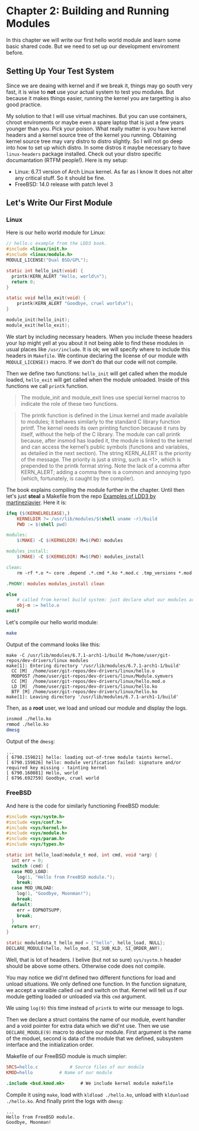 # Chapter 2: Building and Running Modules

In this chapter we will write our first hello world module and learn some basic shared code. But we need to set up our development enviroment before.

## Setting Up Your Test System

Since we are deaing with kernel and if we break it, things may go south very fast, it is wise to **not** use your actual system to test you modules. But because it makes things easier, running the kernel you are targetting is also good practice.

My solution to that I will use virtual machines. But you can use containers, chroot enviroments or maybe even a spare laptop that is just a few years younger than you. Pick your poison. What really matter is you have kernel headers and a kernel source tree of the kernel you running. Obtaining kernel source tree may vary distro to distro slightly. So I will not go deep into how to set up which distro. In some distros it maybe necessary to have `linux-headers` package installed. Check out your distro specific documantation (RTFM people!). Here is my setup:

- Linux: 6.7.1 version of Arch Linux kernel. As far as I know It does not alter any critical stuff. So it should be fine.
- FreeBSD: 14.0 release with patch level 3

## Let's Write Our First Module

### Linux

Here is our hello world module for Linux:

```c
// hello.c example from the LDD3 book.
#include <linux/init.h>
#include <linux/module.h>
MODULE_LICENSE("Dual BSD/GPL");

static int hello_init(void) {
  printk(KERN_ALERT "Hello, world\n");
  return 0;
}

static void hello_exit(void) {
	printk(KERN_ALERT "Goodbye, cruel world\n");
}

module_init(hello_init);
module_exit(hello_exit);
```

We start by including necessary headers. When you include theese headers your lsp might yell at you about it not being able to find these modules in usual places like `/usr/include`. It is ok; we will specify where to include this headers in `Makefile`. We continue declaring the license of our module with `MODULE_LICENSE()` macro. If we don't do that our code will not compile.

Then we define two functions: `hello_init` will get called when the module loaded, `hello_exit` will get called when the module unloaded. Inside of this functions we call `printk` function.

> The module_init and module_exit lines use special kernel macros to indicate the role of these two functions.

> The printk function is defined in the Linux kernel and made available to modules; it behaves similarly to the standard C library function printf. The kernel needs its own printing function because it runs by itself, without the help of the C library. The module can call printk because, after insmod has loaded it, the module is linked to the kernel and can access the kernel’s public symbols (functions and variables, as detailed in the next section). The string KERN_ALERT is the priority of the message.
> The priority is just a string, such as <1>, which is prepended to the printk format string. Note the lack of a comma after KERN_ALERT; adding a comma there is a common and annoying typo (which, fortunately, is caught by the compiler).

The book explains compiling the module further in the chapter. Until then let's just __steal__ a Makefile from the repo [Examples of LDD3 by martinezjavier](https://github.com/martinezjavier/ldd3/blob/master/misc-modules/Makefile). Here it is:

```Makefile
ifeq ($(KERNELRELEASE),)
    KERNELDIR ?= /usr/lib/modules/$(shell uname -r)/build
    PWD := $(shell pwd)

modules:
	$(MAKE) -C $(KERNELDIR) M=$(PWD) modules

modules_install:
	$(MAKE) -C $(KERNELDIR) M=$(PWD) modules_install

clean:
	rm -rf *.o *~ core .depend .*.cmd *.ko *.mod.c .tmp_versions *.mod modules.order *.symvers

.PHONY: modules modules_install clean

else
    # called from kernel build system: just declare what our modules are
    obj-m := hello.o
endif
```

Let's compile our hello world module:
```sh
make
```
Output of the command looks like this:
```
make -C /usr/lib/modules/6.7.1-arch1-1/build M=/home/user/git-repos/dev-drivers/linux modules
make[1]: Entering directory '/usr/lib/modules/6.7.1-arch1-1/build'
  CC [M]  /home/user/git-repos/dev-drivers/linux/hello.o
  MODPOST /home/user/git-repos/dev-drivers/linux/Module.symvers
  CC [M]  /home/user/git-repos/dev-drivers/linux/hello.mod.o
  LD [M]  /home/user/git-repos/dev-drivers/linux/hello.ko
  BTF [M] /home/user/git-repos/dev-drivers/linux/hello.ko
make[1]: Leaving directory '/usr/lib/modules/6.7.1-arch1-1/build'
```
Then, as a **root** user, we load and unload our module and display the logs.
```sh
insmod ./hello.ko
rmmod ./hello.ko
dmesg
```
Output of the `dmesg`:
```
...
[ 6790.159821] hello: loading out-of-tree module taints kernel.
[ 6790.159826] hello: module verification failed: signature and/or required key missing - tainting kernel
[ 6790.160081] Hello, world
[ 6796.692759] Goodbye, cruel world
```

### FreeBSD

And here is the code for similarly functioning FreeBSD module:

```c
#include <sys/systm.h>
#include <sys/conf.h>
#include <sys/kernel.h>
#include <sys/module.h>
#include <sys/param.h>
#include <sys/types.h>

static int hello_load(module_t mod, int cmd, void *arg) {
  int err = 0;
  switch (cmd) {
  case MOD_LOAD:
    log(1, "Hello from FreeBSD module.");
    break;
  case MOD_UNLOAD:
    log(1, "Goodbye, Moonman!");
    break;
  default:
    err = EOPNOTSUPP;
    break;
  }
  return err;
}

static moduledata_t hello_mod = {"hello", hello_load, NULL};
DECLARE_MODULE(hello, hello_mod, SI_SUB_KLD, SI_ORDER_ANY);
```

Well, that is lot of headers. I belive (but not so sure) `sys/systm.h` header should be above some others. Otherwise code does not compile.

You may notice we did'nt defined two different functions for load and unload situations. We only defined one function. In the function signature, we accept a varaible called `cmd` and switch on that. Kernel will tell us if our module getting loaded or unloaded via this `cmd` argument.

We using `log(9)` this time instead of `printk` to wirte our message to logs.

Then we declare a struct contains the name of our module, event handler and a void pointer for extra data which we did'nt use. Then we use `DECLARE_MOUDLE(9)` macro to declare our module. First argument is the name of the moduel, second is data of the module that we defined, subsystem interface and the initialization order.

Makefile of our FreeBSD module is much simpler:

```Makefile
SRCS=hello.c		    # Source files of our module
KMOD=hello		    # Name of our module

.include <bsd.kmod.mk>	    # We include kernel module makefile
```

Compile it using `make`, load with `kldload ./hello.ko`, unload with `kldunload ./hello.ko`. And finally print the logs with `dmesg`:
```
...
Hello from FreeBSD module.
Goodbye, Moonman!
```

